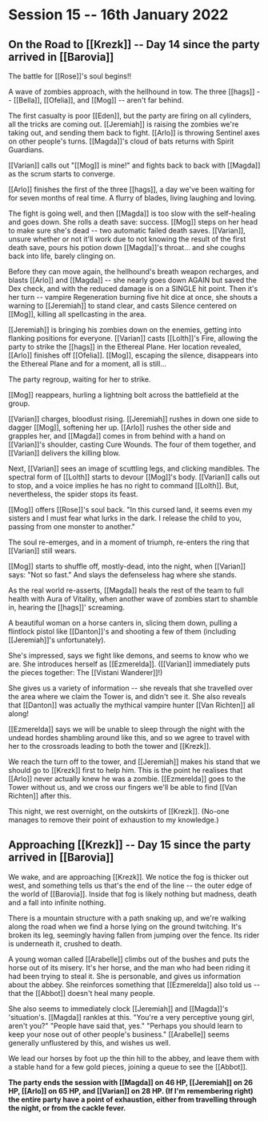 # Session 15 -- 16th January 2022
## On the Road to [[Krezk]] -- Day 14 since the party arrived in [[Barovia]]

The battle for [[Rose]]'s soul begins!!

A wave of zombies approach, with the hellhound in tow. The three [[hags]] -- [[Bella]], [[Ofelia]], and [[Mog]] -- aren't far behind.

The first casualty is poor [[Eden]], but the party are firing on all cylinders, all the tricks are coming out. [[Jeremiah]] is raising the zombies we're taking out, and sending them back to fight. [[Arlo]] is throwing Sentinel axes on other people's turns. [[Magda]]'s cloud of bats returns with Spirit Guardians. 

[[Varian]] calls out "[[Mog]] is mine!" and fights back to back with [[Magda]] as the scrum starts to converge.

[[Arlo]] finishes the first of the three [[hags]], a day we've been waiting for for seven months of real time. A flurry of blades, living laughing and loving.

The fight is going well, and then [[Magda]] is too slow with the self-healing and goes down. She rolls a death save: success. [[Mog]] steps on her head to make sure she's dead -- two automatic failed death saves. [[Varian]], unsure whether or not it'll work due to not knowing the result of the first death save, pours his potion down [[Magda]]'s throat... and she coughs back into life, barely clinging on.

Before they can move again, the hellhound's breath weapon recharges, and blasts [[Arlo]] and [[Magda]] -- she nearly goes down AGAIN but saved the Dex check, and with the reduced damage is on a SINGLE hit point. Then it's her turn -- vampire Regeneration burning five hit dice at once, she shouts a warning to [[Jeremiah]] to stand clear, and casts Silence centered on [[Mog]], killing all spellcasting in the area.

[[Jeremiah]] is bringing his zombies down on the enemies, getting into flanking positions for everyone. [[Varian]] casts [[Lolth]]'s Fire, allowing the party to strike the [[hags]] in the Ethereal Plane. Her location revealed, [[Arlo]] finishes off [[Ofelia]]. [[Mog]], escaping the silence, disappears into the Ethereal Plane and for a moment, all is still...

The party regroup, waiting for her to strike.

[[Mog]] reappears, hurling a lightning bolt across the battlefield at the group. 

[[Varian]] charges, bloodlust rising. [[Jeremiah]] rushes in down one side to dagger [[Mog]], softening her up. [[Arlo]] rushes the other side and grapples her, and [[Magda]] comes in from behind with a hand on [[Varian]]'s shoulder, casting Cure Wounds. The four of them together, and [[Varian]] delivers the killing blow.

Next, [[Varian]] sees an image of scuttling legs, and clicking mandibles. The spectral form of [[Lolth]] starts to devour [[Mog]]'s body. [[Varian]] calls out to stop, and a voice implies he has no right to command [[Lolth]]. But, nevertheless, the spider stops its feast.

[[Mog]] offers [[Rose]]'s soul back. "In this cursed land, it seems even my sisters and I must fear what lurks in the dark.
I release the child to you, passing from one monster to another."

The soul re-emerges, and in a moment of triumph, re-enters the ring that [[Varian]] still wears.

[[Mog]] starts to shuffle off, mostly-dead, into the night, when [[Varian]] says: "Not so fast." And slays the defenseless hag where she stands.

As the real world re-asserts, [[Magda]] heals the rest of the team to full health with Aura of Vitality, when another wave of zombies start to shamble in, hearing the [[hags]]' screaming. 

A beautiful woman on a horse canters in, slicing them down, pulling a flintlock pistol like [[Danton]]'s and shooting a few of them (including [[Jeremiah]]'s unfortunately).

She's impressed, says we fight like demons, and seems to know who we are. She introduces herself as [[Ezmerelda]]. ([[Varian]] immediately puts the pieces together: The [[Vistani Wanderer]]!)

She gives us a variety of information -- she reveals that she travelled over the area where we claim the Tower is, and didn't see it. She also reveals that [[Danton]] was actually the mythical vampire hunter [[Van Richten]] all along!

[[Ezmerelda]] says we will be unable to sleep through the night with the undead hordes shambling around like this, and so we agree to travel with her to the crossroads leading to both the tower and [[Krezk]].

We reach the turn off to the tower, and [[Jeremiah]] makes his stand that we should go to [[Krezk]] first to help him. This is the point he realises that [[Arlo]] never actually knew he was a zombie. [[Ezmerelda]] goes to the Tower without us, and we cross our fingers we'll be able to find [[Van Richten]] after this.

This night, we rest overnight, on the outskirts of [[Krezk]]. (No-one manages to remove their point of exhaustion to my knowledge.)

## Approaching [[Krezk]] -- Day 15 since the party arrived in [[Barovia]]

We wake, and are approaching [[Krezk]]. We notice the fog is thicker out west, and something tells us that's the end of the line -- the outer edge of the world of [[Barovia]]. Inside that fog is likely nothing but madness, death and a fall into infinite nothing.

There is a mountain structure with a path snaking up, and we're walking along the road when we find a horse lying on the ground twitching. It's broken its leg, seemingly having fallen from jumping over the fence. Its rider is underneath it, crushed to death.

A young woman called [[Arabelle]] climbs out of the bushes and puts the horse out of its misery. It's her horse, and the man who had been riding it had been trying to steal it. She is personable, and gives us information about the abbey. She reinforces something that [[Ezmerelda]] also told us -- that the [[Abbot]] doesn't heal many people.

She also seems to immediately clock [[Jeremiah]] and [[Magda]]'s 'situation's. [[Magda]] rankles at this. 
"You're a very perceptive young girl, aren't you?" 
"People have said that, yes." 
"Perhaps you should learn to keep your nose out of other people's business."
[[Arabelle]] seems generally unflustered by this, and wishes us well.

We lead our horses by foot up the thin hill to the abbey, and leave them with a stable hand for a few gold pieces, joining a queue to see the [[Abbot]].

**The party ends the session with [[Magda]] on 46 HP, [[Jeremiah]] on 26 HP, [[Arlo]] on 65 HP, and [[Varian]] on 28 HP. (If I'm remembering right) the entire party have a point of exhaustion, either from travelling through the night, or from the cackle fever.**